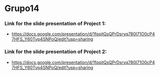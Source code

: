 # Grupo14
### Link for the slide presentation of Project 1:
- https://docs.google.com/presentation/d/1fqsjtQsQPrDsryq780I71O0cP47HFS_Y60Tvp4SNPoQ/edit?usp=sharing

### Link for the slide presentation of Project 2:
- https://docs.google.com/presentation/d/1fqsjtQsQPrDsryq780I71O0cP47HFS_Y60Tvp4SNPoQ/edit?usp=sharing
